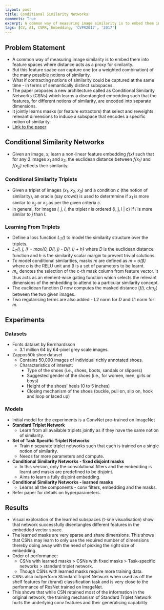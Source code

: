 ```yaml
---
layout: post
title: Conditional Similarity Networks
comments: True
excerpt: A common way of measuring image similarity is to embed them into feature spaces where distance acts as a proxy for similarity.
tags: [CV, AI, CVPR, Embedding, 'CVPR2017', '2017']
---
```


## Problem Statement

* A common way of measuring image similarity is to embed them into feature spaces where distance acts as a proxy for similarity.
* But this feature space can capture one (or a weighted combination) of the many possible notions of similarity.
* What if contracting notions of similarity could be captured at the same time - in terms of semantically distinct subspaces.
* The paper proposes a new architecture called as Conditional Similarity Networks (CSNs) which learns a disentangled embedding such that the features, for different notions of similarity, are encoded into separate dimensions.
* It jointly learns masks (or feature extractors) that select and reweights relevant dimensions to induce a subspace that encodes a specific notion of similarity.
* [Link to the paper](https://vision.cornell.edu/se3/conditional-similarity-networks/)

## Conditional Similarity Networks

* Given an image, *x*, learn a non-linear feature embedding *f(x)* such that for any 2 images *x<sub>1</sub>* and *x<sub>2</sub>*, the euclidean distance between *f(x<sub>1</sub>)* and *f(x<sub>2</sub>)* reflects their similarity.

### Conditional Similarity Triplets

* Given a triplet of images *(x<sub>1</sub>, x<sub>2</sub>, x<sub>3</sub>)* and a condition *c* (the notion of similarity), an oracle (say crowd) is used to determmine if *x<sub>1</sub>* is more similar to *x<sub>2</sub>* or *x<sub>3</sub>* as per the given criteria *c*.
* In general, for images *i, j, l*, the triplet *t* is ordered {i, j, l | c} if *i* is more similar to *j* than *l*.

### Learning From Triplets

* Define a loss function *L<sub>T</sub>()* to model the similarity structure over the triplets.
* *L<sub>T</sub>(i, j, l) = max{0, D(i, j) - D(i, l) + h}* where *D* is the euclidean distance function and *h* is the similarity scalar margin to prevent trivial solutions.
* To model conditional similarities, masks *m* are defined as *m = σ(β)* where σ is the RELU unit and β is a set of parameters to be learnt.
* *m<sub>c</sub>* denotes the selection of the c-th mask column from feature vector. It thus acts as an element-wise gating function which selects the relevant dimensions of the embedding to attend to a particular similarity concept.
* The euclidean function *D* now computes the masked distance (*f(i, c)m<sub>c</sub>*) between the two given images.
* Two regularising terms are also added - L2 norm for *D* and L1 norm for *m*.
 
## Experiments

### Datasets

* Fonts dataset by Bernhardsson
    * 3.1 million 64 by 64-pixel grey scale images.
* Zappos50k shoe dataset
    * Contains 50,000 images of individual richly annotated shoes.
    * Characteristics of interest:
        * Type of the shoes (i.e., shoes, boots, sandals or slippers)
        * Suggested gender of the shoes (i.e., for women, men, girls or boys)
        * Height of the shoes’ heels (0 to 5 inches)
        * Closing mechanism of the shoes (buckle, pull on, slip on, hook and loop or laced up)

### Models

* Initial model for the experiments is a ConvNet pre-trained on ImageNet
* **Standard Triplet Network**
    * Learn from all available triplets jointly as if they have the same notion of similarity.
* **Set of Task Specific Triplet Networks**
    * Train n separate triplet networks such that each is trained on a single notion of similarity.
    * Needs far more parameters and compute.
* **Conditional Similarity Networks - fixed disjoint masks**
    * In this version, only the convolutional filters and the embedding is learnt and masks are predefined to be disjoint.
    * Aims to learn a fully disjoint embedding.
* **Conditional Similarity Networks - learned masks**
    * Learns all the components - conv filters, embedding and the masks.
* Refer paper for details on hyperparameters.

## Results

* Visual exploration of the learned subspaces (t-sne visualisation) show that network successfully disentangles different features in the embedded vector space.
* The learned masks are very sparse and share dimensions. This shows that CSNs may learn to only use the required number of dimensions thereby doing away with the need of picking the right size of embedding.
* Order of performance:
    * CSNs with learned masks > CSNs with fixed masks > Task-specific networks > standard triplet network.
    * Though CSNs with learned masks require more training data.
* CSNs also outperform Standard Triplet Network when used as off the shelf features for (brand) classification task and is very close to the performance of ResNet trained on ImageNet.
* This shows that while CSN retained most of the information in the original network, the training mechanism of Standard Triplet Network hurts the underlying conv features and their generalising capability
